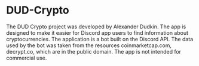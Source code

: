# DUD-Crypto
The DUD Crypto project was developed by Alexander Dudkin. 
The app is designed to make it easier for Discord app users to find information about cryptocurrencies. 
The application is a bot built on the Discord API.
The data used by the bot was taken from the resources coinmarketcap.com, decrypt.co, which are in the public domain. 
The app is not intended for commercial use.
